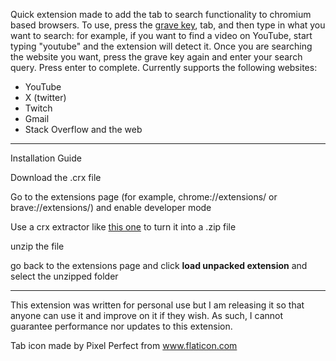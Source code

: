 Quick extension made to add the tab to search functionality to chromium based browsers. To use, press the [grave key](https://www.peachpit.com/articles/article.aspx?p=1966667), tab, and then type in what you want to search: for example, if you want to find a video on YouTube, start typing "youtube" and the extension will detect it. Once you are searching the website you want, press the grave key again and enter your search query. Press enter to complete. Currently supports the following websites:
- YouTube
- X (twitter)
- Twitch
- Gmail
- Stack Overflow
and the web
---
Installation Guide

Download the .crx file

Go to the extensions page (for example, chrome://extensions/ or brave://extensions/) and enable developer mode

Use a crx extractor like [this one](https://crxextractor.com/) to turn it into a .zip file

unzip the file

go back to the extensions page and click **load unpacked extension** and select the unzipped folder

---
This extension was written for personal use but I am releasing it so that anyone can use it and improve on it if they wish. As such, I cannot guarantee performance nor updates to this extension.

Tab icon made by Pixel Perfect from www.flaticon.com

